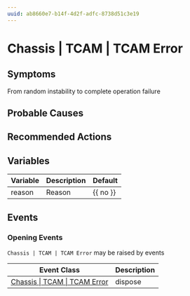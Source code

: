 ```yaml
---
uuid: ab8660e7-b14f-4d2f-adfc-8738d51c3e19
---
```

# Chassis | TCAM | TCAM Error

## Symptoms

From random instability to complete operation failure

## Probable Causes

## Recommended Actions

## Variables

| Variable | Description | Default  |
| -------- | ----------- | -------- |
| reason   | Reason      | {{ no }} |

## Events

### Opening Events
`Chassis | TCAM | TCAM Error` may be raised by events

| Event Class                                                                            | Description |
| -------------------------------------------------------------------------------------- | ----------- |
| [Chassis \| TCAM \| TCAM Error](../event-classes-reference/chassis/tcam/tcam-error.md) | dispose     |
